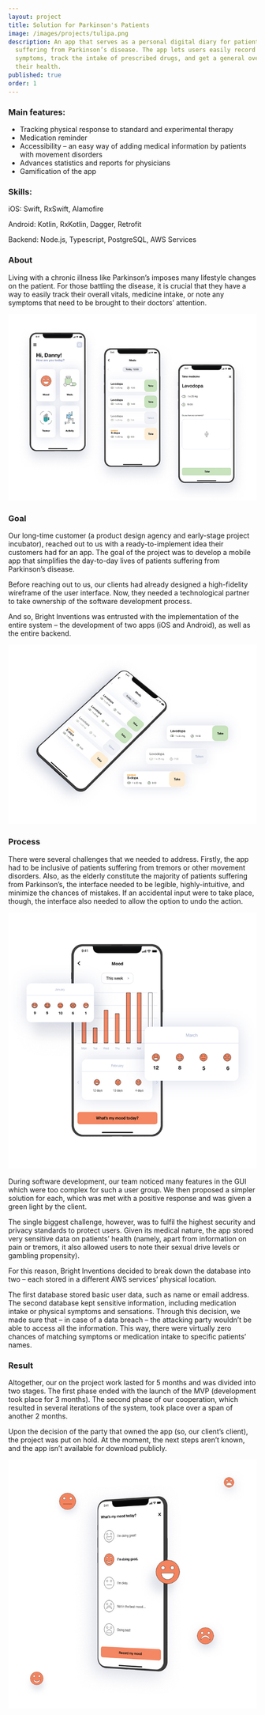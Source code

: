 ```yaml
---
layout: project
title: Solution for Parkinson's Patients
image: /images/projects/tulipa.png
description: An app that serves as a personal digital diary for patients
  suffering from Parkinson’s disease. The app lets users easily record their
  symptoms, track the intake of prescribed drugs, and get a general overview of
  their health.
published: true
order: 1
---
```


### Main features:

- Tracking physical response to standard and experimental therapy
- Medication reminder
- Accessibility – an easy way of adding medical information by patients with movement disorders
- Advances statistics and reports for physicians
- Gamification of the app

### Skills:

iOS: Swift, RxSwift, Alamofire

Android: Kotlin, RxKotlin, Dagger, Retrofit

Backend: Node.js, Typescript, PostgreSQL, AWS Services

### About

Living with a chronic illness like Parkinson’s imposes many lifestyle changes on the patient. For those battling the disease, it is crucial that they have a way to easily track their overall vitals, medicine intake, or note any symptoms that need to be brought to their doctors’ attention.

![](/images/tulipa_k-copy.jpg)

### Goal

Our long-time customer (a product design agency and early-stage project incubator), reached out to us with a ready-to-implement idea their customers had for an app. The goal of the project was to develop a mobile app that simplifies the day-to-day lives of patients suffering from Parkinson’s disease.

Before reaching out to us, our clients had already designed a high-fidelity wireframe of the user interface. Now, they needed a technological partner to take ownership of the software development process.

And so, Bright Inventions was entrusted with the implementation of the entire system – the development of two apps (iOS and Android), as well as the entire backend.

![](/images/tulipa_mockup1.2.2-copy.jpg)

### Process

There were several challenges that we needed to address. Firstly, the app had to be inclusive of patients suffering from tremors or other movement disorders. Also, as the elderly constitute the majority of patients suffering from Parkinson’s, the interface needed to be legible, highly-intuitive, and minimize the chances of mistakes. If an accidental input were to take place, though, the interface also needed to allow the option to undo the action.

![](/images/tulipa_mockup-2.8.1-copy.jpg)

During software development, our team noticed many features in the GUI which were too complex for such a user group. We then proposed a simpler solution for each, which was met with a positive response and was given a green light by the client.

The single biggest challenge, however, was to fulfil the highest security and privacy standards to protect users. Given its medical nature, the app stored very sensitive data on patients’ health (namely, apart from information on pain or tremors, it also allowed users to note their sexual drive levels or gambling propensity).

For this reason, Bright Inventions decided to break down the database into two – each stored in a different AWS services’ physical location.

The first database stored basic user data, such as name or email address. The second database kept sensitive information, including medication intake or physical symptoms and sensations. Through this decision, we made sure that – in case of a data breach – the attacking party wouldn’t be able to access all the information. This way, there were virtually zero chances of matching symptoms or medication intake to specific patients’ names.

### Result

Altogether, our on the project work lasted for 5 months and was divided into two stages. The first phase ended with the launch of the MVP (development took place for 3 months). The second phase of our cooperation, which resulted in several iterations of the system, took place over a span of another 2 months.

Upon the decision of the party that owned the app (so, our client’s client), the project was put on hold. At the moment, the next steps aren’t known, and the app isn’t available for download publicly.

![](/images/tulipa-_mockup1-4.2-copy.jpg)
